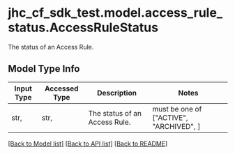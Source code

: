# jhc_cf_sdk_test.model.access_rule_status.AccessRuleStatus

The status of an Access Rule.

## Model Type Info
Input Type | Accessed Type | Description | Notes
------------ | ------------- | ------------- | -------------
str,  | str,  | The status of an Access Rule. | must be one of ["ACTIVE", "ARCHIVED", ] 

[[Back to Model list]](../../README.md#documentation-for-models) [[Back to API list]](../../README.md#documentation-for-api-endpoints) [[Back to README]](../../README.md)

